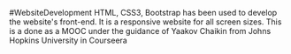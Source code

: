 #WebsiteDevelopment
HTML, CSS3, Bootstrap has been used to develop the website's front-end.
It is a responsive website for all screen sizes.
This is a done as a MOOC under the guidance of Yaakov Chaikin from Johns Hopkins University in Courseera

